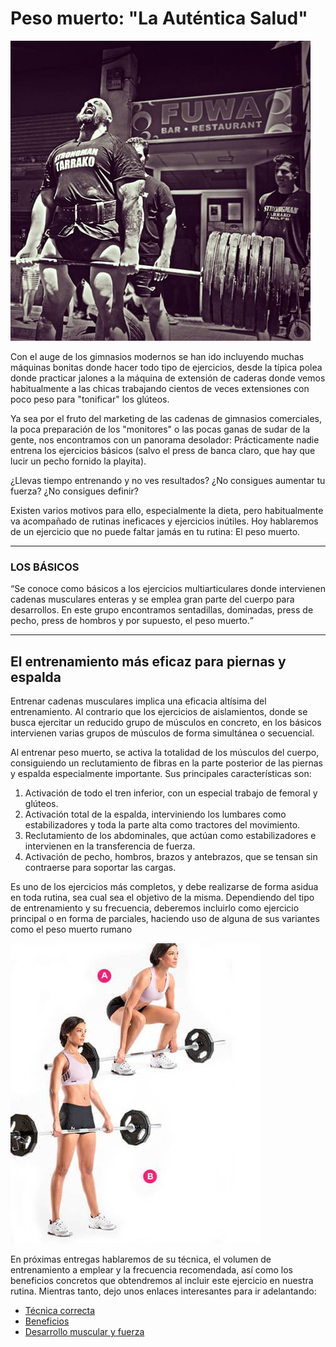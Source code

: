 <!DOCTYPE html>
<html lang="es-ES">
  <head>
    <title>Entrenamiento más eficaz: Peso muerto, la auténtica salud</title>
    <meta name="description" content="Para un entrenamiento más eficaz hay que trabajar duro los ejercicios básicos. El peso muerto es el ejercicio por excelencia, es la auténtica salud"/>
  </head>
  
<body>
<h1>Peso muerto: "La Auténtica Salud"</h1>

<img src=https://github.com/Rocachondo/Tarea-2/blob/master/Image/Tarrako.jpg>

<p>Con el auge de los gimnasios modernos se han ido incluyendo muchas máquinas bonitas donde hacer todo tipo de ejercicios, desde la típica polea donde practicar jalones a la máquina de extensión de caderas donde vemos habitualmente a las chicas trabajando cientos de veces extensiones con poco peso para "tonificar" los glúteos.</p>

<p>Ya sea por el fruto del marketing de las cadenas de gimnasios comerciales, la poca preparación de los "monitores" o las pocas ganas de sudar de la gente, nos encontramos con un panorama desolador: Prácticamente nadie entrena los ejercicios básicos (salvo el press de banca claro, que hay que lucir un pecho fornido la playita).</p>

<p>¿Llevas tiempo entrenando y no ves resultados? ¿No consigues aumentar tu fuerza? ¿No consigues definir?</p>

<p>Existen varios motivos para ello, especialmente la dieta, pero habitualmente va acompañado de rutinas ineficaces y ejercicios inútiles. Hoy hablaremos de un ejercicio que no puede faltar jamás en tu rutina: El peso muerto.</p>
<hr>


<h3>LOS BÁSICOS</h3>

<p><q>Se conoce como básicos a los ejercicios multiarticulares donde intervienen cadenas musculares enteras y se emplea gran parte del cuerpo para desarrollos. En este grupo encontramos sentadillas, dominadas, press de pecho, press de hombros y por supuesto, el peso muerto.</q></p>
<hr>


<h2>El entrenamiento más eficaz para piernas y espalda</h2>

<p>Entrenar cadenas musculares implica una eficacia altísima del entrenamiento. Al contrario que los ejercicios de aislamientos, donde se busca ejercitar un reducido grupo de músculos en concreto, en los básicos intervienen varias grupos de músculos de forma simultánea o secuencial.</p>

<p>Al entrenar peso muerto, se activa la totalidad de los músculos del cuerpo, consiguiendo un reclutamiento de fibras en la parte posterior de las piernas y espalda especialmente importante. Sus principales características son:</p>
  <ol>
    <li>Activación de todo el tren inferior, con un especial trabajo de femoral y glúteos.
    <li>Activación total de la espalda, interviniendo los lumbares como estabilizadores y toda la parte alta como tractores del movimiento.
    <li>Reclutamiento de los abdominales, que actúan como estabilizadores e intervienen en la transferencia de fuerza.
    <li>Activación de pecho, hombros, brazos y antebrazos, que se tensan sin contraerse para soportar las cargas.
  </ol>


<p>Es uno de los ejercicios más completos, y debe realizarse de forma asidua en toda rutina, sea cual sea el objetivo de la misma. Dependiendo del tipo de entrenamiento y su frecuencia, deberemos incluirlo como ejercicio principal o en forma de parciales, haciendo uso de alguna de sus variantes como el peso muerto rumano</p>

<img src=https://github.com/Rocachondo/Tarea-2/blob/master/Image/Chica2.jpg>

<p>En próximas entregas hablaremos de su técnica, el volumen de entrenamiento a emplear y la frecuencia recomendada, así como los beneficios concretos que obtendremos al incluir este ejercicio en nuestra rutina. Mientras tanto, dejo unos enlaces interesantes para ir adelantando:</p>

<ul>
  <li><a href="https://powerexplosive.com/tecnica-correcta-del-peso-muerto/">Técnica correcta</a></li>
  <li><a href="http://www.forma-sport.com/beneficios-del-peso-muerto/">Beneficios</a></li>
  <li><a href="https://www.cambiatufisico.com/masa-muscular-peso-muerto/">Desarrollo muscular y fuerza</a></li>
</ul>

</body>
</html>
